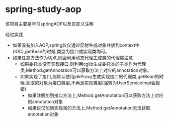 # spring-study-aop  

该项目主要是学习springAOP以及自定义注解  

经过实践
- 如果没有加入AOP,spring仅仅通过反射生成对象并放到context中(IOC),getBean的时候,类型为接口或实现类均可。
- 如果任意方法作为切点,则会利用动态代理生成类的代理类注意
    - 如果委托类没有实现接口,则利用cglib生成委托类的子类作为代理类,Method.getAnnotation可以获取方法上对应的annotation对象。
    - 如果实现了接口,则默认使用jdkProxy生成实现接口的代理类,getBean的时候,获取的对象为接口类型,不再是实现类型(强转为UserServiceImpl会报错)
        - 如果注解加到接口方法上,Method.getAnnotation可以获取方法上对应的annotation对象
        - 如果仅仅加到实现类的方法上,Method.getAnnotation无法获取annotation对象
